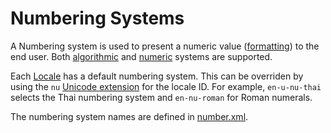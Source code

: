 ﻿# Numbering Systems

A Numbering system is used to present a numeric value ([formatting](../numbers/formatting.md)) to 
the end user. Both [algorithmic](algorithmic.md) and [numeric](numeric.md) systems are supported.

Each [Locale](../locale.md) has a default numbering system.  This can be overriden by using the `nu` 
[Unicode extension](../u-ext.md) for the locale ID. For example, `en-u-nu-thai` selects the Thai numbering system and 
`en-nu-roman` for Roman numerals.

The numbering system names are defined in [number.xml](http://www.unicode.org/repos/cldr/tags/latest/common/bcp47/number.xml).

